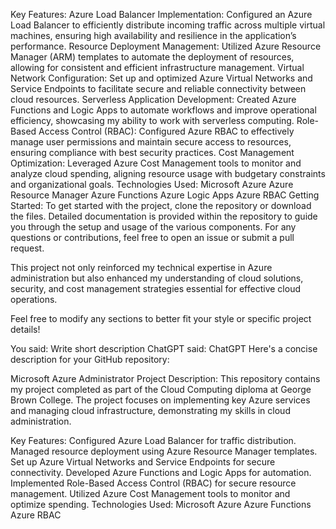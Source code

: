 Key Features:
Azure Load Balancer Implementation: Configured an Azure Load Balancer to efficiently distribute incoming traffic across multiple virtual machines, ensuring high availability and resilience in the application’s performance.
Resource Deployment Management: Utilized Azure Resource Manager (ARM) templates to automate the deployment of resources, allowing for consistent and efficient infrastructure management.
Virtual Network Configuration: Set up and optimized Azure Virtual Networks and Service Endpoints to facilitate secure and reliable connectivity between cloud resources.
Serverless Application Development: Created Azure Functions and Logic Apps to automate workflows and improve operational efficiency, showcasing my ability to work with serverless computing.
Role-Based Access Control (RBAC): Configured Azure RBAC to effectively manage user permissions and maintain secure access to resources, ensuring compliance with best security practices.
Cost Management Optimization: Leveraged Azure Cost Management tools to monitor and analyze cloud spending, aligning resource usage with budgetary constraints and organizational goals.
Technologies Used:
Microsoft Azure
Azure Resource Manager
Azure Functions
Azure Logic Apps
Azure RBAC
Getting Started:
To get started with the project, clone the repository or download the files. Detailed documentation is provided within the repository to guide you through the setup and usage of the various components. For any questions or contributions, feel free to open an issue or submit a pull request.

This project not only reinforced my technical expertise in Azure administration but also enhanced my understanding of cloud solutions, security, and cost management strategies essential for effective cloud operations.

Feel free to modify any sections to better fit your style or specific project details!






You said:
Write short description
ChatGPT said:
ChatGPT
Here's a concise description for your GitHub repository:

Microsoft Azure Administrator Project
Description:
This repository contains my project completed as part of the Cloud Computing diploma at George Brown College. The project focuses on implementing key Azure services and managing cloud infrastructure, demonstrating my skills in cloud administration.

Key Features:
Configured Azure Load Balancer for traffic distribution.
Managed resource deployment using Azure Resource Manager templates.
Set up Azure Virtual Networks and Service Endpoints for secure connectivity.
Developed Azure Functions and Logic Apps for automation.
Implemented Role-Based Access Control (RBAC) for secure resource management.
Utilized Azure Cost Management tools to monitor and optimize spending.
Technologies Used:
Microsoft Azure
Azure Functions
Azure RBAC
